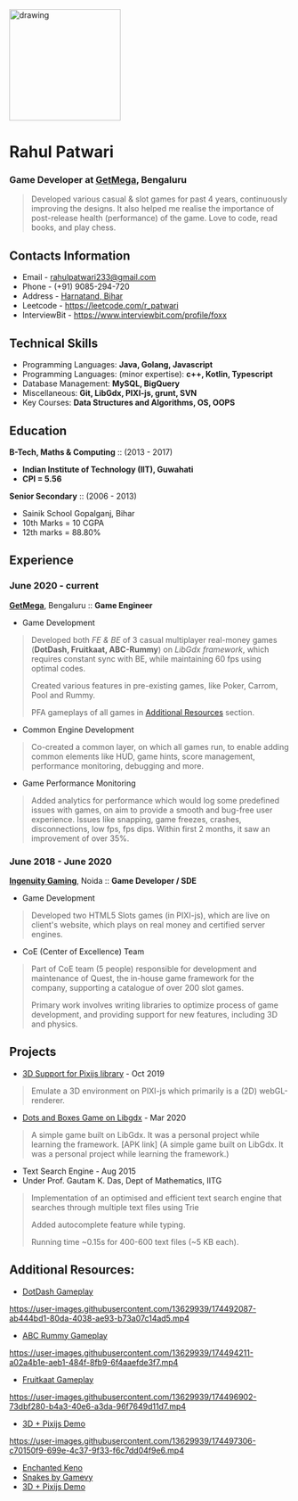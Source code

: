 <!-- <img src="https://user-images.githubusercontent.com/13629939/174485364-4922f3a3-1f6d-43c8-a2c9-df814eb99ddd.JPG" alt="drawing" width="200"/> -->
<img src="https://user-images.githubusercontent.com/13629939/174499471-be11d934-8569-4c64-88ab-85a3f85ff1a7.jpg" alt="drawing" width="200"/>

# Rahul Patwari
### Game Developer at [GetMega](https://www.getmega.com/), Bengaluru

> Developed various casual & slot games for past 4 years, continuously improving the designs. It also helped me realise the importance of post-release health (performance) of the game. Love to code, read books, and play chess.


## Contacts Information

- Email - rahulpatwari233@gmail.com
- Phone - (+91) 9085-294-720
- Address - [Harnatand, Bihar](https://www.google.com/maps/place/27%C2%B017'51.5%22N+84%C2%B001'07.9%22E/@27.3000491,84.0202756,16z/data=!4m14!1m7!3m6!1s0x39946c02bc025a2b:0x3c029701b5386558!2sHarna+Tanr,+Bihar+845105!3b1!8m2!3d27.302964!4d84.0180642!3m5!1s0x39946e9dcf1aeeef:0x223f3603de7b7fb!7e2!8m2!3d27.2976376!4d84.0188563)
- Leetcode - https://leetcode.com/r_patwari
- InterviewBit - https://www.interviewbit.com/profile/foxx


## Technical Skills

- Programming Languages: **Java, Golang, Javascript**
- Programming Languages: (minor expertise): **c++, Kotlin, Typescript**
- Database Management: **MySQL, BigQuery**
- Miscellaneous: **Git, LibGdx, PIXI-js, grunt, SVN**
- Key Courses: **Data Structures and Algorithms, OS, OOPS**


## Education
**B-Tech, Maths & Computing**  :: (2013 - 2017)

- **Indian Institute of Technology (IIT), Guwahati**
- **CPI = 5.56**

**Senior Secondary**  :: (2006 - 2013)

- Sainik School Gopalganj, Bihar
- 10th Marks = 10 CGPA
- 12th marks = 88.80%


## Experience

### June 2020 - current
**[GetMega](https://www.getmega.com/)**, Bengaluru :: **Game Engineer**

- Game Development
> Developed both *FE & BE* of 3 casual multiplayer real-money games (**DotDash, Fruitkaat, ABC-Rummy**) on *LibGdx framework*, which requires constant sync with BE, while maintaining 60 fps using optimal codes. 
> 
> Created various features in pre-existing games, like Poker, Carrom, Pool and Rummy.
> 
> PFA gameplays of all games in [Additional Resources](#additional-resources) section. 

- Common Engine Development
> Co-created a common layer, on which all games run, to enable adding common elements like HUD, game hints, score management, performance monitoring, debugging and more.

- Game Performance Monitoring
> Added analytics for performance which would log some predefined issues with games, on aim to provide a smooth and bug-free user experience.
> Issues like snapping, game freezes, crashes, disconnections, low fps, fps dips.
> Within first 2 months, it saw an improvement of over 35%.

### June 2018 - June 2020
**[Ingenuity Gaming](https://www.ingenuitygaming.com/)**, Noida :: **Game Developer / SDE**

- Game Development
> Developed two HTML5 Slots games (in PIXI-js), which are live on client's website, which plays on real money and certified server engines.

- CoE (Center of Excellence) Team
> Part of CoE team (5 people) responsible for development and maintenance of Quest, the in-house game framework for the company, supporting a catalogue of over 200 slot games.
> 
> Primary work involves writing libraries to optimize process of game development, and providing support for new features, including 3D and physics.


## Projects
- [3D Support for Pixijs library](https://patwari.github.io/threejs-within-pixijs/) - Oct 2019

> Emulate a 3D environment on PIXI-js which primarily is a (2D) webGL-renderer.

- [Dots and Boxes Game on Libgdx](https://github.com/patwari/DotAndBoxes) - Mar 2020

> A simple game built on LibGdx. It was a personal project while learning the framework. [APK link] (A simple game built on LibGdx. It was a personal project while learning the framework.)

- Text Search Engine - Aug 2015
- Under Prof. Gautam K. Das, Dept of Mathematics, IITG

> Implementation of an optimised and efficient text search engine that searches through multiple text files using Trie
> 
> Added autocomplete feature while typing.
> 
> Running time ~0.15s for 400-600 text files (~5 KB each).


## Additional Resources:
- [DotDash Gameplay](https://user-images.githubusercontent.com/13629939/174492087-ab444bd1-80da-4038-ae93-b73a07c14ad5.mp4
)

https://user-images.githubusercontent.com/13629939/174492087-ab444bd1-80da-4038-ae93-b73a07c14ad5.mp4

- [ABC Rummy Gameplay](https://user-images.githubusercontent.com/13629939/174494211-a02a4b1e-aeb1-484f-8fb9-6f4aaefde3f7.mp4
)

https://user-images.githubusercontent.com/13629939/174494211-a02a4b1e-aeb1-484f-8fb9-6f4aaefde3f7.mp4

- [Fruitkaat Gameplay](https://user-images.githubusercontent.com/13629939/174496902-73dbf280-b4a3-40e6-a3da-96f7649d11d7.mp4
)

https://user-images.githubusercontent.com/13629939/174496902-73dbf280-b4a3-40e6-a3da-96f7649d11d7.mp4


- [3D + Pixijs Demo](https://user-images.githubusercontent.com/13629939/174497306-c70150f9-699e-4c37-9f33-f6c7dd04f9e6.mp4
)

https://user-images.githubusercontent.com/13629939/174497306-c70150f9-699e-4c37-9f33-f6c7dd04f9e6.mp4


- [Enchanted Keno](http://playgvg.com/single/84)
- [Snakes by Gamevy](https://www.bestnewbingosites.co.uk/slot-articles/snake/)
- [3D + Pixijs Demo](https://patwari.github.io/threejs-within-pixijs/)
